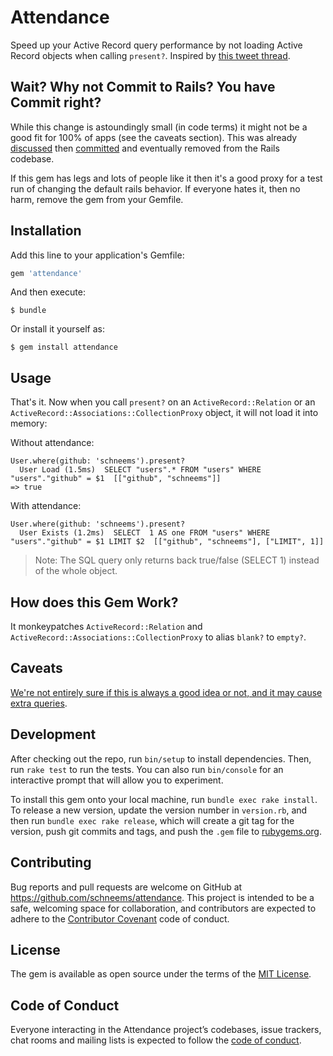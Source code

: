 # Attendance

Speed up your Active Record query performance by not loading Active Record objects when calling `present?`. Inspired by [this tweet thread](https://twitter.com/nateberkopec/status/1032678576535957506).

## Wait? Why not Commit to Rails? You have Commit right?

While this change is astoundingly small (in code terms) it might not be a good fit for 100% of apps (see the caveats section). This was already [discussed](https://github.com/rails/rails/issues/29400) then [committed](https://github.com/rails/rails/pull/10539) and eventually removed from the Rails codebase.

If this gem has legs and lots of people like it then it's a good proxy for a test run of changing the default rails behavior. If everyone hates it, then no harm, remove the gem from your Gemfile.

## Installation

Add this line to your application's Gemfile:

```ruby
gem 'attendance'
```

And then execute:

    $ bundle

Or install it yourself as:

    $ gem install attendance

## Usage

That's it. Now when you call `present?` on an `ActiveRecord::Relation` or an `ActiveRecord::Associations::CollectionProxy` object, it will not load it into memory:

Without attendance:

```
User.where(github: 'schneems').present?
  User Load (1.5ms)  SELECT "users".* FROM "users" WHERE "users"."github" = $1  [["github", "schneems"]]
=> true
```


With attendance:

```
User.where(github: 'schneems').present?
  User Exists (1.2ms)  SELECT  1 AS one FROM "users" WHERE "users"."github" = $1 LIMIT $2  [["github", "schneems"], ["LIMIT", 1]]
```

> Note: The SQL query only returns back true/false (SELECT 1) instead of the whole object.

## How does this Gem Work?

It monkeypatches `ActiveRecord::Relation` and `ActiveRecord::Associations::CollectionProxy` to alias `blank?` to `empty?`.

## Caveats

[We're not entirely sure if this is always a good idea or not, and it may cause extra queries](https://github.com/rails/rails/issues/29400#issuecomment-307782895).

## Development

After checking out the repo, run `bin/setup` to install dependencies. Then, run `rake test` to run the tests. You can also run `bin/console` for an interactive prompt that will allow you to experiment.

To install this gem onto your local machine, run `bundle exec rake install`. To release a new version, update the version number in `version.rb`, and then run `bundle exec rake release`, which will create a git tag for the version, push git commits and tags, and push the `.gem` file to [rubygems.org](https://rubygems.org).

## Contributing

Bug reports and pull requests are welcome on GitHub at https://github.com/schneems/attendance. This project is intended to be a safe, welcoming space for collaboration, and contributors are expected to adhere to the [Contributor Covenant](http://contributor-covenant.org) code of conduct.

## License

The gem is available as open source under the terms of the [MIT License](https://opensource.org/licenses/MIT).

## Code of Conduct

Everyone interacting in the Attendance project’s codebases, issue trackers, chat rooms and mailing lists is expected to follow the [code of conduct](https://github.com/schneems/attendance/blob/master/CODE_OF_CONDUCT.md).
